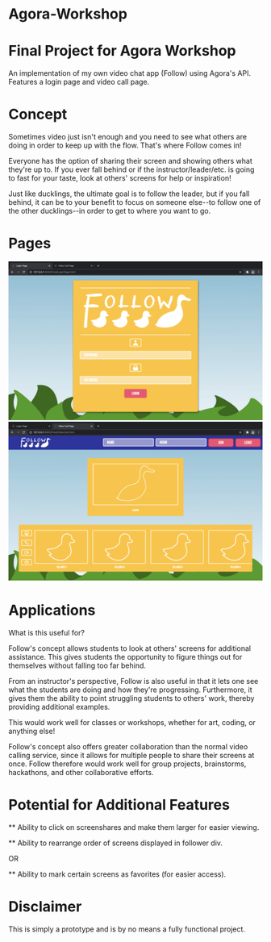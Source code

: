 # Agora-Workshop

# Final Project for Agora Workshop

An implementation of my own video chat app (Follow) using Agora's API. Features a login page and video call page.


# Concept 

Sometimes video just isn't enough and you need to see what others are doing in order to keep up with the flow. That's where Follow comes in! 

Everyone has the option of sharing their screen and showing others what they're up to. If you ever fall behind or if the instructor/leader/etc. is going to fast for your taste, look at others' screens for help or inspiration!

Just like ducklings, the ultimate goal is to follow the leader, but if you fall behind, it can be to your benefit to focus on someone else--to follow one of the other ducklings--in order to get to where you want to go. 

# Pages

<img width="964" src="https://github.com/the-pro-grammer-01/the-pro-grammer-01.github.io/blob/master/Final/Assets/LoginPage.png">

<img width="964" src="https://github.com/the-pro-grammer-01/the-pro-grammer-01.github.io/blob/master/Final/Assets/VideoCall.png">

# Applications 

What is this useful for?

Follow's concept allows students to look at others' screens for additional assistance. This gives students the opportunity to figure things out for themselves without falling too far behind. 

From an instructor's perspective, Follow is also useful in that it lets one see what the students are doing and how they're progressing. Furthermore, it gives them the ability to point struggling students to others' work, thereby providing additional examples. 

This would work well for classes or workshops, whether for art, coding, or anything else!

Follow's concept also offers greater collaboration than the normal video calling service, since it allows for multiple people to share their screens at once. Follow therefore would work well for group projects, brainstorms, hackathons, and other collaborative efforts.


# Potential for Additional Features 

** Ability to click on screenshares and make them larger for easier viewing.

** Ability to rearrange order of screens displayed in follower div.

OR

** Ability to mark certain screens as favorites (for easier access).


# Disclaimer

This is simply a prototype and is by no means a fully functional project.